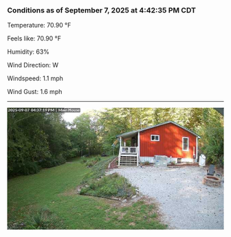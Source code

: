 ### Conditions as of September 7, 2025 at 4:42:35 PM CDT 

Temperature: 70.90 &deg;F

Feels like: 70.90 &deg;F

Humidity: 63%

Wind Direction: W

Windspeed: 1.1 mph

Wind Gust: 1.6 mph

---

<img src="./images/latest.jpeg"/>

